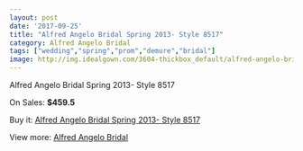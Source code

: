 ```yaml
---
layout: post
date: '2017-09-25'
title: "Alfred Angelo Bridal Spring 2013- Style 8517"
category: Alfred Angelo Bridal
tags: ["wedding","spring","prom","demure","bridal"]
image: http://img.idealgown.com/3604-thickbox_default/alfred-angelo-bridal-spring-2013-style-8517.jpg
---
```

Alfred Angelo Bridal Spring 2013- Style 8517

On Sales: **$459.5**
<a href="https://www.idealgown.com/en/alfred-angelo-bridal/1706-alfred-angelo-bridal-spring-2013-style-8517.html"><amp-img layout="responsive" width="600" height="600" src="//img.idealgown.com/3604-thickbox_default/alfred-angelo-bridal-spring-2013-style-8517.jpg" alt="Alfred Angelo Bridal Spring 2013- Style 8517 0" /></a>
<a href="https://www.idealgown.com/en/alfred-angelo-bridal/1706-alfred-angelo-bridal-spring-2013-style-8517.html"><amp-img layout="responsive" width="600" height="600" src="//img.idealgown.com/3606-thickbox_default/alfred-angelo-bridal-spring-2013-style-8517.jpg" alt="Alfred Angelo Bridal Spring 2013- Style 8517 1" /></a>
<a href="https://www.idealgown.com/en/alfred-angelo-bridal/1706-alfred-angelo-bridal-spring-2013-style-8517.html"><amp-img layout="responsive" width="600" height="600" src="//img.idealgown.com/3605-thickbox_default/alfred-angelo-bridal-spring-2013-style-8517.jpg" alt="Alfred Angelo Bridal Spring 2013- Style 8517 2" /></a>

Buy it: [Alfred Angelo Bridal Spring 2013- Style 8517](https://www.idealgown.com/en/alfred-angelo-bridal/1706-alfred-angelo-bridal-spring-2013-style-8517.html "Alfred Angelo Bridal Spring 2013- Style 8517")

View more: [Alfred Angelo Bridal](https://www.idealgown.com/en/28-alfred-angelo-bridal "Alfred Angelo Bridal")